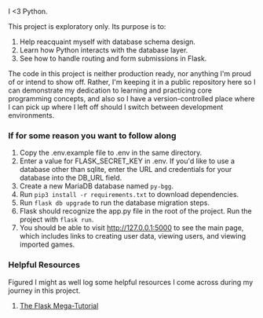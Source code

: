 I <3 Python.

This project is exploratory only. Its purpose is to:

1. Help reacquaint myself with database schema design.
2. Learn how Python interacts with the database layer.
3. See how to handle routing and form submissions in Flask.

The code in this project is neither production ready, nor
anything I'm proud of or intend to show off. Rather, I'm keeping
it in a public repository here so I can demonstrate my dedication
to learning and practicing core programming concepts, and 
also so I have a version-controlled place where I can pick up
where I left off should I switch between development environments.

### If for some reason you want to follow along
1. Copy the .env.example file to .env in the same directory.
2. Enter a value for FLASK_SECRET_KEY in .env. If you'd like to use a database other than sqlite, enter
    the URL and credentials for your database into the DB_URL field.
2. Create a new MariaDB database named `py-bgg`.
3. Run `pip3 install -r requirements.txt` to download dependencies.
4. Run `flask db upgrade` to run the database migration steps.
5. Flask should recognize the app.py file in the root of the project. Run the project with `flask run`.
6. You should be able to visit http://127.0.0.1:5000 to see the main page, which includes links to creating user data,
    viewing users, and viewing imported games.
    
    
### Helpful Resources
Figured I might as well log some helpful resources I come across during my journey in this project.

1. [The Flask Mega-Tutorial](https://blog.miguelgrinberg.com/post/the-flask-mega-tutorial-part-i-hello-world)

